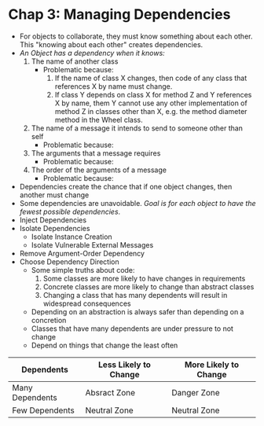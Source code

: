 # Chap 3: Managing Dependencies

* For objects to collaborate, they must know something about each other. This "knowing about each other" creates dependencies. 
* *An Object has a dependency when it knows:*
    1. The name of another class
        * Problematic because:
            1. If the name of class X changes, then code of any class that references X by name must change.
            2. If class Y depends on class X for method Z and Y references X by name, them Y cannot use any other implementation of method Z in classes other than X, e.g. the method diameter method in the Wheel class.
    2. The name of a message it intends to send to someone other than self
        * Problematic because: 
    3. The arguments that a message requires
        * Problematic because: 
    4. The order of the arguments of a message
        * Problematic because: 
* Dependencies create the chance that if one object changes, then another must change
* Some dependencies are unavoidable. _Goal is for each object to have the fewest possible dependencies_.
* Inject Dependencies
* Isolate Dependencies
    * Isolate Instance Creation
    * Isolate Vulnerable External Messages
* Remove Argument-Order Dependency
* Choose Dependency Direction
    * Some simple truths about code:
        1. Some classes are more likely to have changes in requirements
        2. Concrete classes are more likely to change than abstract classes
        3. Changing a class that has many dependents will result in widespread consequences
    * Depending on an abstraction is always safer than depending on a concretion
    * Classes that have many dependents are under pressure to not change
    * Depend on things that change the least often

Dependents     | Less Likely to Change | More Likely to Change
---------------|-----------------------|----------------------
Many Dependents| Absract Zone          | Danger Zone
Few Dependents | Neutral Zone          | Neutral Zone
